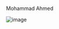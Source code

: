 Mohammad Ahmed


![image](https://user-images.githubusercontent.com/63027842/190549543-479fe22c-fdc3-4824-b736-549eb972ce6d.png)
